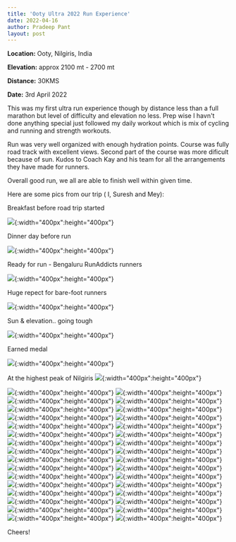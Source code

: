 ```yaml
---
title: 'Ooty Ultra 2022 Run Experience'
date: 2022-04-16
author: Pradeep Pant
layout: post
---
```


**Location:** Ooty, Nilgiris, India

**Elevation:** approx 2100 mt - 2700 mt

**Distance:** 30KMS

**Date:** 3rd April 2022

This was my first ultra run experience though by distance less than a full marathon but level of difficulty and elevation no less. Prep wise I havn't done anything special just followed my daily workout which is mix of cycling and running and strength workouts. 

Run was very well organized with enough hydration points. Course was fully road track with excellent views. Second part of the course was more dificult because of sun. Kudos to Coach Kay and his team for all the arrangements they have made for runners.

Overall good run, we all are able to finish well within given time.


Here are some pics from our trip ( I, Suresh and Mey):

Breakfast before road trip started

![](/data/images/travel/ooty_ultra_trip_2022/ooty_ultra_2022_pic1.jpg){:width="400px":height="400px"}

Dinner day before run

![](/data/images/travel/ooty_ultra_trip_2022/ooty_ultra_2022_pic2.jpg){:width="400px":height="400px"}

Ready for run - Bengaluru RunAddicts runners

![](/data/images/travel/ooty_ultra_trip_2022/ooty_ultra_2022_pic3.jpg){:width="400px":height="400px"}


Huge repect for bare-foot runners

![](/data/images/travel/ooty_ultra_trip_2022/ooty_ultra_2022_pic5.jpg){:width="400px":height="400px"}

Sun & elevation.. going tough

![](/data/images/travel/ooty_ultra_trip_2022/ooty_ultra_2022_pic4.jpg){:width="400px":height="400px"}


Earned medal

![](/data/images/travel/ooty_ultra_trip_2022/ooty_ultra_2022_pic6.jpg){:width="400px":height="400px"}

At the highest peak of Nilgiris
![](/data/images/travel/ooty_ultra_trip_2022/ooty_ultra_2022_pic7.jpg){:width="400px":height="400px"}


![](/data/images/travel/ooty_ultra_trip_2022/ooty_ultra_2022_pic9.jpg){:width="400px":height="400px"}
![](/data/images/travel/ooty_ultra_trip_2022/ooty_ultra_2022_pic10.jpg){:width="400px":height="400px"}
![](/data/images/travel/ooty_ultra_trip_2022/ooty_ultra_2022_pic11.jpg){:width="400px":height="400px"}
![](/data/images/travel/ooty_ultra_trip_2022/ooty_ultra_2022_pic12.jpg){:width="400px":height="400px"}
![](/data/images/travel/ooty_ultra_trip_2022/ooty_ultra_2022_pic13.jpg){:width="400px":height="400px"}
![](/data/images/travel/ooty_ultra_trip_2022/ooty_ultra_2022_pic15.jpg){:width="400px":height="400px"}
![](/data/images/travel/ooty_ultra_trip_2022/ooty_ultra_2022_pic16.jpg){:width="400px":height="400px"}
![](/data/images/travel/ooty_ultra_trip_2022/ooty_ultra_2022_pic17.jpg){:width="400px":height="400px"}
![](/data/images/travel/ooty_ultra_trip_2022/ooty_ultra_2022_pic18.jpg){:width="400px":height="400px"}
![](/data/images/travel/ooty_ultra_trip_2022/ooty_ultra_2022_pic19.jpg){:width="400px":height="400px"}
![](/data/images/travel/ooty_ultra_trip_2022/ooty_ultra_2022_pic20.jpg){:width="400px":height="400px"}
![](/data/images/travel/ooty_ultra_trip_2022/ooty_ultra_2022_pic21.jpg){:width="400px":height="400px"}
![](/data/images/travel/ooty_ultra_trip_2022/ooty_ultra_2022_pic22.jpg){:width="400px":height="400px"}
![](/data/images/travel/ooty_ultra_trip_2022/ooty_ultra_2022_pic23.jpg){:width="400px":height="400px"}
![](/data/images/travel/ooty_ultra_trip_2022/ooty_ultra_2022_pic24.jpg){:width="400px":height="400px"}
![](/data/images/travel/ooty_ultra_trip_2022/ooty_ultra_2022_pic25.jpg){:width="400px":height="400px"}
![](/data/images/travel/ooty_ultra_trip_2022/ooty_ultra_2022_pic26.jpg){:width="400px":height="400px"}
![](/data/images/travel/ooty_ultra_trip_2022/ooty_ultra_2022_pic27.jpg){:width="400px":height="400px"}
![](/data/images/travel/ooty_ultra_trip_2022/ooty_ultra_2022_pic28.jpg){:width="400px":height="400px"}
![](/data/images/travel/ooty_ultra_trip_2022/ooty_ultra_2022_pic29.jpg){:width="400px":height="400px"}
![](/data/images/travel/ooty_ultra_trip_2022/ooty_ultra_2022_pic30.jpg){:width="400px":height="400px"}
![](/data/images/travel/ooty_ultra_trip_2022/ooty_ultra_2022_pic31.jpg){:width="400px":height="400px"}
![](/data/images/travel/ooty_ultra_trip_2022/ooty_ultra_2022_pic32.jpg){:width="400px":height="400px"}
![](/data/images/travel/ooty_ultra_trip_2022/ooty_ultra_2022_pic33.jpg){:width="400px":height="400px"}
![](/data/images/travel/ooty_ultra_trip_2022/ooty_ultra_2022_pic34.jpg){:width="400px":height="400px"}
![](/data/images/travel/ooty_ultra_trip_2022/ooty_ultra_2022_pic35.jpg){:width="400px":height="400px"}
![](/data/images/travel/ooty_ultra_trip_2022/ooty_ultra_2022_pic36.jpg){:width="400px":height="400px"}
![](/data/images/travel/ooty_ultra_trip_2022/ooty_ultra_2022_pic37.jpg){:width="400px":height="400px"}
![](/data/images/travel/ooty_ultra_trip_2022/ooty_ultra_2022_pic38.jpg){:width="400px":height="400px"}
![](/data/images/travel/ooty_ultra_trip_2022/ooty_ultra_2022_pic39.jpg){:width="400px":height="400px"}
![](/data/images/travel/ooty_ultra_trip_2022/ooty_ultra_2022_pic40.jpg){:width="400px":height="400px"}
![](/data/images/travel/ooty_ultra_trip_2022/ooty_ultra_2022_pic0.jpg){:width="400px":height="400px"}


Cheers!

